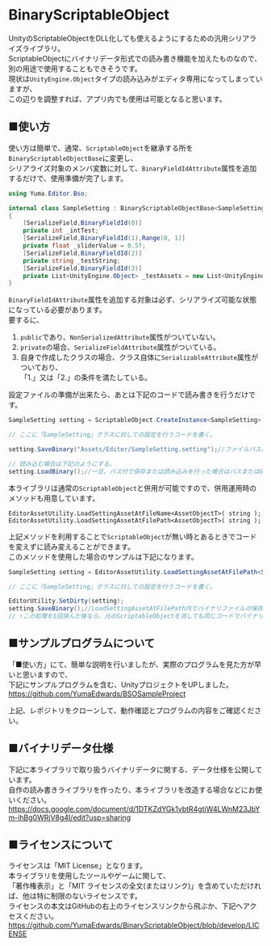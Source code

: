 # BinaryScriptableObject
UnityのScriptableObjectをDLL化しても使えるようにするための汎用シリアライズライブラリ。  
ScriptableObjectにバイナリデータ形式での読み書き機能を加えたものなので、別の用途で使用することもできそうです。  
現状は`UnityEngine.Object`タイプの読み込みがエディタ専用になってしまっていますが、  
この辺りを調整すれば、アプリ内でも使用は可能となると思います。  

## ■使い方
使い方は簡単で、通常、`ScriptableObject`を継承する所を`BinaryScriptableObjectBase`に変更し、  
シリアライズ対象のメンバ変数に対して、`BinaryFieldIdAttribute`属性を追加するだけで、使用準備が完了します。  
```CSharp:SampleSetting.cs
using Yuma.Editor.Bso;

internal class SampleSetting : BinaryScriptableObjectBase<SampleSetting>
{
    [SerializeField,BinaryFieldId(0)]
    private int _intTest;
    [SerializeField,BinaryFieldId(1),Range(0, 1)]
    private float _sliderValue = 0.5f;
    [SerializeField,BinaryFieldId(2)]
    private string _testString;
    [SerializeField,BinaryFieldId(3)]
    private List<UnityEngine.Object> _testAssets = new List<UnityEngine.Object>();
}
```
`BinaryFieldIdAttribute`属性を追加する対象は必ず、シリアライズ可能な状態になっている必要があります。  
要するに、  

1. `public`であり、`NonSerializedAttribute`属性がついていない。
2. `private`の場合、`SerializeFieldAttribute`属性がついている。
3. 自身で作成したクラスの場合、クラス自体に`SerializableAttribute`属性がついており、  
   「1.」又は「2.」の条件を満たしている。

設定ファイルの準備が出来たら、あとは下記のコードで読み書きを行うだけです。
```CSharp:Sample.cs
SampleSetting setting = ScriptableObject.CreateInstance<SampleSetting>();

// ここに「SampleSetting」クラスに対しての設定を行うコードを書く。

setting.SaveBinary("Assets/Editor/SampleSetting.setting");//ファイルパスはサンプル。拡張子は「.setting」としてください。

// 読み込む場合は下記のようにする。
setting.LoadBinary();//一旦、パス付で保存または読み込みを行った場合はパスまたはGUID情報が内部に保存される為、パス無しの読み込みメソッドでよい。
```

本ライブラリは通常の`ScriptableObject`と併用が可能ですので、併用運用時のメソッドも用意しています。  

`EditorAssetUtility.LoadSettingAssetAtFileName<AssetObjectT>( string );`  
`EditorAssetUtility.LoadSettingAssetAtFilePath<AssetObjectT>( string );`  

上記メソッドを利用することで`ScriptableObject`が無い時とあるときでコードを変えずに読み変えることができます。  
このメソッドを使用した場合のサンプルは下記になります。  
```CSharp:Sample.cs
SampleSetting setting = EditorAssetUtility.LoadSettingAssetAtFilePath<SampleSetting>("Assets/Editor/SampleSetting.asset");

// ここに「SampleSetting」クラスに対しての設定を行うコードを書く。

EditorUtility.SetDirty(setting);
setting.SaveBinary();//LoadSettingAssetAtFilePath内でバイナリファイルの保存先パスが設定されているので、パス無しの書き込みメソッドでよい。
// ↑この処理を1回挟んだ後なら、元のScriptableObjectを消しても同じコードでバイナリファイル側が読み込まれます。
```

## ■サンプルプログラムについて
「■使い方」にて、簡単な説明を行いましたが、実際のプログラムを見た方が早いと思いますので、  
下記にサンプルプログラムを含む、UnityプロジェクトをUPしました。  
https://github.com/YumaEdwards/BSOSampleProject  

上記、レポジトリをクローンして、動作確認とプログラムの内容をご確認ください。  

## ■バイナリデータ仕様
下記に本ライブラリで取り扱うバイナリデータに関する、データ仕様を公開しています。  
自作の読み書きライブラリを作ったり、本ライブラリを改造する場合などにお使いください。  
https://docs.google.com/document/d/1DTKZdYGk1vbtR4gtiW4LWnM23JbYm-ihBg0WRjV8g4I/edit?usp=sharing

## ■ライセンスについて
ライセンスは「MIT License」となります。  
本ライブラリを使用したツールやゲームに関して、  
「著作権表示」と「MIT ライセンスの全文(またはリンク)」を含めていただければ、他は特に制限のないライセンスです。  
ライセンスの本文はGitHubの右上のライセンスリンクから飛ぶか、下記へアクセスください。  
https://github.com/YumaEdwards/BinaryScriptableObject/blob/develop/LICENSE
